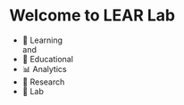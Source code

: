 # Welcome to LEAR Lab
 - :raising_hand: Learning  
and  
 - :school: Educational  
 - :bar_chart: Analytics  
 - :mag_right: Research  
 - :microscope: Lab  
